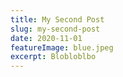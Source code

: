 ```yaml
---
title: My Second Post
slug: my-second-post
date: 2020-11-01
featureImage: blue.jpeg
excerpt: Blobloblbo
---
```

